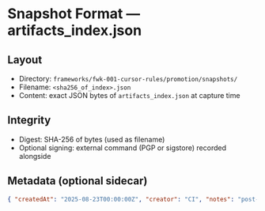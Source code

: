 # Snapshot Format — artifacts_index.json

## Layout
- Directory: `frameworks/fwk-001-cursor-rules/promotion/snapshots/`
- Filename: `<sha256_of_index>.json`
- Content: exact JSON bytes of `artifacts_index.json` at capture time

## Integrity
- Digest: SHA-256 of bytes (used as filename)
- Optional signing: external command (PGP or sigstore) recorded alongside

## Metadata (optional sidecar)
```json
{ "createdAt": "2025-08-23T00:00:00Z", "creator": "CI", "notes": "post-synthesis" }
```


